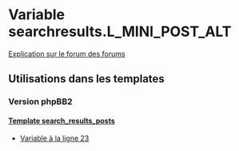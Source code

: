 # Variable searchresults.L_MINI_POST_ALT
[Explication sur le forum des forums](http://forum.forumactif.com/t294113-listing-des-variables#searchresults.L_MINI_POST_ALT)
## Utilisations dans les templates
### Version phpBB2
#### [Template search_results_posts](subsilver/search_results_posts.md)
* [Variable à la ligne 23](../subsilver/search_results_posts.tpl#L23)